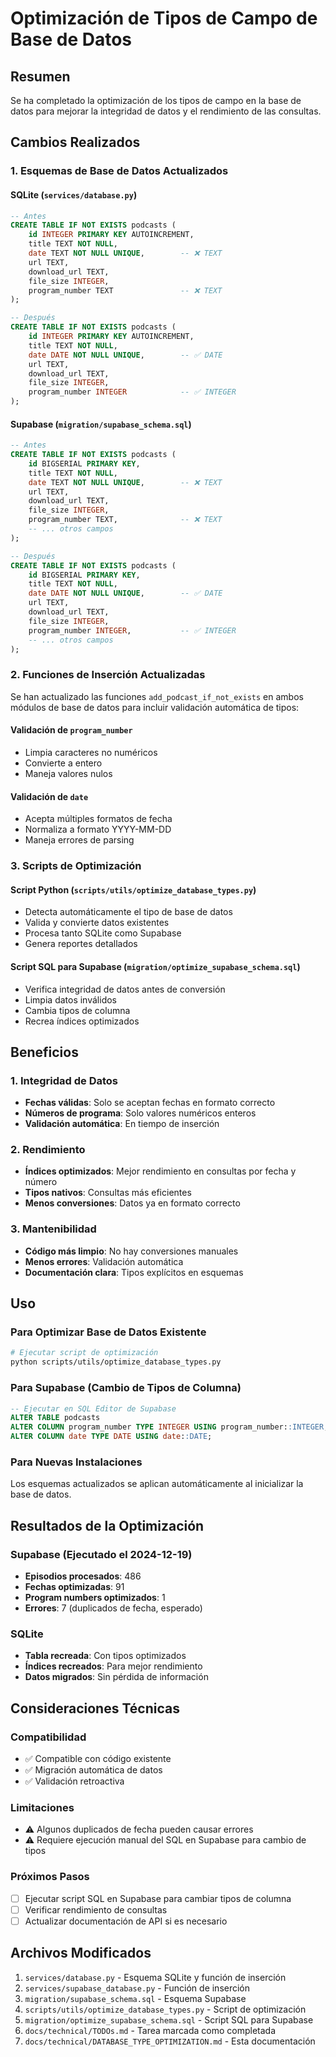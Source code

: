 # Optimización de Tipos de Campo de Base de Datos

## Resumen

Se ha completado la optimización de los tipos de campo en la base de datos para mejorar la integridad de datos y el rendimiento de las consultas.

## Cambios Realizados

### 1. Esquemas de Base de Datos Actualizados

#### SQLite (`services/database.py`)
```sql
-- Antes
CREATE TABLE IF NOT EXISTS podcasts (
    id INTEGER PRIMARY KEY AUTOINCREMENT,
    title TEXT NOT NULL,
    date TEXT NOT NULL UNIQUE,        -- ❌ TEXT
    url TEXT,
    download_url TEXT,
    file_size INTEGER,
    program_number TEXT               -- ❌ TEXT
);

-- Después
CREATE TABLE IF NOT EXISTS podcasts (
    id INTEGER PRIMARY KEY AUTOINCREMENT,
    title TEXT NOT NULL,
    date DATE NOT NULL UNIQUE,        -- ✅ DATE
    url TEXT,
    download_url TEXT,
    file_size INTEGER,
    program_number INTEGER            -- ✅ INTEGER
);
```

#### Supabase (`migration/supabase_schema.sql`)
```sql
-- Antes
CREATE TABLE IF NOT EXISTS podcasts (
    id BIGSERIAL PRIMARY KEY,
    title TEXT NOT NULL,
    date TEXT NOT NULL UNIQUE,        -- ❌ TEXT
    url TEXT,
    download_url TEXT,
    file_size INTEGER,
    program_number TEXT,              -- ❌ TEXT
    -- ... otros campos
);

-- Después
CREATE TABLE IF NOT EXISTS podcasts (
    id BIGSERIAL PRIMARY KEY,
    title TEXT NOT NULL,
    date DATE NOT NULL UNIQUE,        -- ✅ DATE
    url TEXT,
    download_url TEXT,
    file_size INTEGER,
    program_number INTEGER,           -- ✅ INTEGER
    -- ... otros campos
);
```

### 2. Funciones de Inserción Actualizadas

Se han actualizado las funciones `add_podcast_if_not_exists` en ambos módulos de base de datos para incluir validación automática de tipos:

#### Validación de `program_number`
- Limpia caracteres no numéricos
- Convierte a entero
- Maneja valores nulos

#### Validación de `date`
- Acepta múltiples formatos de fecha
- Normaliza a formato YYYY-MM-DD
- Maneja errores de parsing

### 3. Scripts de Optimización

#### Script Python (`scripts/utils/optimize_database_types.py`)
- Detecta automáticamente el tipo de base de datos
- Valida y convierte datos existentes
- Procesa tanto SQLite como Supabase
- Genera reportes detallados

#### Script SQL para Supabase (`migration/optimize_supabase_schema.sql`)
- Verifica integridad de datos antes de conversión
- Limpia datos inválidos
- Cambia tipos de columna
- Recrea índices optimizados

## Beneficios

### 1. Integridad de Datos
- **Fechas válidas**: Solo se aceptan fechas en formato correcto
- **Números de programa**: Solo valores numéricos enteros
- **Validación automática**: En tiempo de inserción

### 2. Rendimiento
- **Índices optimizados**: Mejor rendimiento en consultas por fecha y número
- **Tipos nativos**: Consultas más eficientes
- **Menos conversiones**: Datos ya en formato correcto

### 3. Mantenibilidad
- **Código más limpio**: No hay conversiones manuales
- **Menos errores**: Validación automática
- **Documentación clara**: Tipos explícitos en esquemas

## Uso

### Para Optimizar Base de Datos Existente

```bash
# Ejecutar script de optimización
python scripts/utils/optimize_database_types.py
```

### Para Supabase (Cambio de Tipos de Columna)

```sql
-- Ejecutar en SQL Editor de Supabase
ALTER TABLE podcasts 
ALTER COLUMN program_number TYPE INTEGER USING program_number::INTEGER,
ALTER COLUMN date TYPE DATE USING date::DATE;
```

### Para Nuevas Instalaciones

Los esquemas actualizados se aplican automáticamente al inicializar la base de datos.

## Resultados de la Optimización

### Supabase (Ejecutado el 2024-12-19)
- **Episodios procesados**: 486
- **Fechas optimizadas**: 91
- **Program numbers optimizados**: 1
- **Errores**: 7 (duplicados de fecha, esperado)

### SQLite
- **Tabla recreada**: Con tipos optimizados
- **Índices recreados**: Para mejor rendimiento
- **Datos migrados**: Sin pérdida de información

## Consideraciones Técnicas

### Compatibilidad
- ✅ Compatible con código existente
- ✅ Migración automática de datos
- ✅ Validación retroactiva

### Limitaciones
- ⚠️ Algunos duplicados de fecha pueden causar errores
- ⚠️ Requiere ejecución manual del SQL en Supabase para cambio de tipos

### Próximos Pasos
- [ ] Ejecutar script SQL en Supabase para cambiar tipos de columna
- [ ] Verificar rendimiento de consultas
- [ ] Actualizar documentación de API si es necesario

## Archivos Modificados

1. `services/database.py` - Esquema SQLite y función de inserción
2. `services/supabase_database.py` - Función de inserción
3. `migration/supabase_schema.sql` - Esquema Supabase
4. `scripts/utils/optimize_database_types.py` - Script de optimización
5. `migration/optimize_supabase_schema.sql` - Script SQL para Supabase
6. `docs/technical/TODOs.md` - Tarea marcada como completada
7. `docs/technical/DATABASE_TYPE_OPTIMIZATION.md` - Esta documentación 
